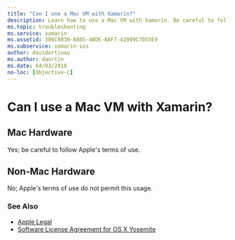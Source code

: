 ```yaml
---
title: "Can I use a Mac VM with Xamarin?"
description: Learn how to use a Mac VM with Xamarin. Be careful to follow Apple's terms of use with Mac hardware.
ms.topic: troubleshooting
ms.service: xamarin
ms.assetid: 386C9030-8865-48DE-8AF7-42909C7055E9
ms.subservice: xamarin-ios
author: davidortinau
ms.author: daortin
ms.date: 04/03/2018
no-loc: [Objective-C]
---
```


# Can I use a Mac VM with Xamarin? 

## Mac Hardware
Yes; be careful to follow Apple's terms of use.

## Non-Mac Hardware
No; Apple's terms of use do not permit this usage.

### See Also

- [Apple Legal](https://www.apple.com/legal/)
- [Software License Agreement for OS X Yosemite](https://images.apple.com/legal/sla/docs/OSX10103.pdf)
